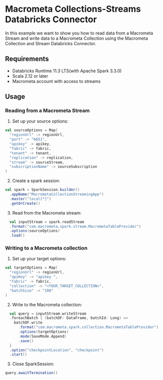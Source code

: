 # Macrometa Collections-Streams Databricks Connector

In this example we want to show you how to read data from a Macrometa Stream and write data to a Macrometa Collection using the Macrometa Collection and Stream Databricks Connector.

## Requirements

- Databricks Runtime 11.3 LTS(with Apache Spark 3.3.0)
- Scala 2.12 or later
- Macrometa account with access to streams

## Usage

### Reading from a Macrometa Stream

1. Set up your source options:

```scala
val sourceOptions = Map(
  "regionUrl" -> regionUrl,
  "port" -> "6651",
  "apikey" -> apikey,
  "fabric" -> fabric,
  "tenant" -> tenant,
  "replication" -> replication,
  "stream" -> sourceStream,
  "subscriptionName" -> sourceSubscription
)
```

2. Create a spark session:
```scala
val spark = SparkSession.builder()
  .appName("MacrometaCollectionStreamingApp")
  .master("local[*]")
  .getOrCreate()
```
3. Read from the Macrometa stream:
```scala
  val inputStream = spark.readStream
  .format("com.macrometa.spark.stream.MacrometaTableProvider")
  .options(sourceOptions)
  .load()
````

### Writing to a Macrometa collection
1. Set up your target options:
```scala
val targetOptions = Map(
  "regionUrl" -> regionUrl,
  "apiKey" -> "apikey ",
  "fabric" -> fabric,
  "collection" -> "<YOUR_TARGET_COLLECTION>",
  "batchSize" -> "100"
)
```
2. Write to the Macrometa collection:
```scala
  val query = inputStream.writeStream
  .foreachBatch { (batchDF: DataFrame, batchId: Long) =>
    batchDF.write
      .format("com.macrometa.spark.collection.MacrometaTableProvider")
      .options(targetOptions)
      .mode(SaveMode.Append)
      .save()
  }
  .option("checkpointLocation", "checkpoint")
  .start()
````
3. Close SparkSession:
```scala
query.awaitTermination()
```
